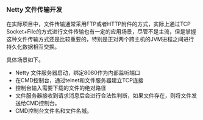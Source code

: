 ### Netty 文件传输开发

在实际项目中，文件传输通常采用FTP或者HTTP附件的方式，实际上通过TCP Socket+File的方式进行文件传输也有一定的应用场景，尽管不是主流，但是掌握这种文件传输方式还是比较重要的，特别是正对两个跨主机的JVM进程之间进行持久化数据相互交换。

具体场景如下。

* Netty 文件服务器启动，绑定8080作为内部监听端口
* 在CMD控制台，通过telnet和文件服务器建立TCP连接
* 控制台输入需要下载的文件的绝对路径
* 文件服务器接收到请求消息后会进行合法性判断，如果文件存在，则将文件发送给CMD控制台。
* CMD控制台文件名和文件名城。

